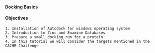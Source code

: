  #### Docking Basics

#### Objectives
```
1. Installation of Autodock for windows operating system
2. Introduction to Zinc and Enamine Databases
3. Prepare a small docking run for a protein
4. In this tutorial we will consider the targets mentioned in the CACHE Challenge
```

